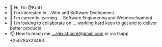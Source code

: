 - 👋 Hi, I’m @Kraf1
- 👀 I’m interested in ...Web and Software Dvelopment
- 🌱 I’m currently learning ... Software Engineering and Webdevelopment 
- 💞️ I’m looking to collaborate on ... working hard keen to get and to deliver better products
- 📫 How to reach me ...alexisfiacre@gmail.com or via tsapp +250785323493

<!---
Kraf1/Kraf1 is a ✨ special ✨ repository because its `README.md` (this file) appears on your GitHub profile.
You can click the Preview link to take a look at your changes.
--->
